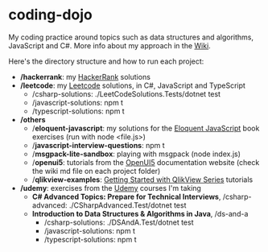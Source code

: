 # coding-dojo
My coding practice around topics such as data structures and algorithms, JavaScript and C#. More info about my approach in the [Wiki](https://github.com/jebarsoba/coding-dojo/wiki).

Here's the directory structure and how to run each project:
- __/hackerrank__: my [HackerRank](https://www.hackerrank.com) solutions
- __/leetcode__: my [Leetcode](https://leetcode.com) solutions, in C#, JavaScript and TypeScript
  - /csharp-solutions: ./LeetCodeSolutions.Tests/dotnet test
  - /javascript-solutions: npm t
  - /typescript-solutions: npm t
- __/others__
  - /__eloquent-javascript__: my solutions for the [Eloquent JavaScript](https://eloquentjavascript.net/) book exercises (run with node <file.js>)
  - /__javascript-interview-questions__: npm t
  - /__msgpack-lite-sandbox__: playing with msgpack (node index.js)
  - /__openui5__: tutorials from the [OpenUI5](https://openui5.hana.ondemand.com/#/topic) documentation website (check the wiki md file on each project folder)
  - /__qlikview-examples__: [Getting Started with QlikView Series](https://community.qlik.com/docs/DOC-1986#getStart) tutorials
- __/udemy__: exercises from the [Udemy](https://udemy.com) courses I'm taking
  - __C# Advanced Topics: Prepare for Technical Interviews__, /csharp-advanced: ./CSharpAdvanced.Test/dotnet test
  - __Introduction to Data Structures & Algorithms in Java__, /ds-and-a
    - /csharp-solutions: ./DSAndA.Test/dotnet test
    - /javascript-solutions: npm t
    - /typescript-solutions: npm t
